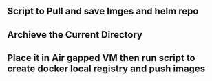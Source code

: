 ## Script to Pull and save Imges and helm repo 
## Archieve the Current Directory 
## Place it in Air gapped VM then run script to create docker local registry and push images
